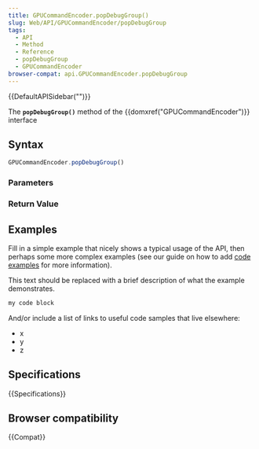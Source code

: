 ```yaml
---
title: GPUCommandEncoder.popDebugGroup()
slug: Web/API/GPUCommandEncoder/popDebugGroup
tags:
  - API
  - Method
  - Reference
  - popDebugGroup
  - GPUCommandEncoder
browser-compat: api.GPUCommandEncoder.popDebugGroup
---
```

{{DefaultAPISidebar("")}}

The **`popDebugGroup()`** method of the {{domxref("GPUCommandEncoder")}} interface 

## Syntax

```js
GPUCommandEncoder.popDebugGroup()
```

### Parameters



### Return Value



## Examples

Fill in a simple example that nicely shows a typical usage of the API, then perhaps some more complex examples (see our guide on how to add [code examples](/en-US/docs/MDN/Contribute/Structures/Code_examples) for more information).

This text should be replaced with a brief description of what the example demonstrates.

```js
my code block
```

And/or include a list of links to useful code samples that live elsewhere:

*   x
*   y
*   z

## Specifications

{{Specifications}}

## Browser compatibility

{{Compat}}

